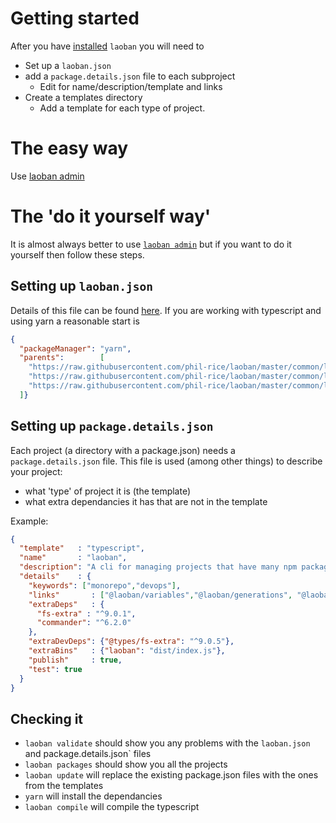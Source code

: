 # Getting started

After you have [installed](INSTALLING.LAOBAN.md) `laoban` you will need to 
* Set up a `laoban.json`
* add a `package.details.json` file to each subproject
  * Edit for name/description/template and links 
* Create a templates directory 
  * Add a template for each type of project.

# The easy way

Use [laoban admin](../laoban-admin/DOCUMENTATION.md)

# The 'do it yourself way'

It is almost always better to use [`laoban admin`](https://www.npmjs.com/package/@laoban/admin) but if you want to do it yourself then follow these steps.

## Setting up `laoban.json`
Details of this file can be found [here](LAOBAN.JSON.md). If you are working with typescript and using yarn
a reasonable start is 
```json
{
  "packageManager": "yarn",
  "parents":        [
    "https://raw.githubusercontent.com/phil-rice/laoban/master/common/laoban.json/core.laoban.json",
    "https://raw.githubusercontent.com/phil-rice/laoban/master/common/laoban.json/typescript.laoban.json",
    "https://raw.githubusercontent.com/phil-rice/laoban/master/common/laoban.json/typescript.publish.laoban.json"
  ]}
```

## Setting up `package.details.json`

Each project (a directory with a package.json) needs a `package.details.json` file. This file is used (among other things) to 
describe your project:
* what 'type' of project it is (the template)
* what extra dependancies it has that are not in the template

Example:
```json
{
  "template"   : "typescript",
  "name"       : "laoban",
  "description": "A cli for managing projects that have many npm packages",
  "details"    : {
    "keywords": ["monorepo","devops"],
    "links"       : ["@laoban/variables","@laoban/generations", "@laoban/validation", "@laoban/debug","@laoban/files"],
    "extraDeps"   : {
      "fs-extra" : "^9.0.1",
      "commander": "^6.2.0"
    },
    "extraDevDeps": {"@types/fs-extra": "^9.0.5"},
    "extraBins"   : {"laoban": "dist/index.js"},
    "publish"     : true,
    "test": true
  }
}

```

## Checking it

* `laoban validate` should show you any problems with the `laoban.json` and package.details.json` files
* `laoban packages` should show you all the projects
* `laoban update` will replace the existing package.json files with the ones from the templates
* `yarn` will install the dependancies
* `laoban compile` will compile the typescript
